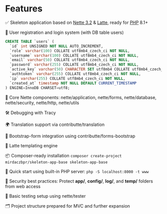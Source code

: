 Features
==================
✅ Skeleton application based on [Nette 3.2](https://nette.org) & [Latte](https://latte.nette.org), ready for [PHP](https://www.php.net) 8.1+

🔐 User registration and login system (with DB table users)

```sql
CREATE TABLE `users` (
  `id` int UNSIGNED NOT NULL AUTO_INCREMENT,
  `role` varchar(100) COLLATE utf8mb4_czech_ci NOT NULL,
  `username` varchar(100) COLLATE utf8mb4_czech_ci NOT NULL,
  `email` varchar(50) COLLATE utf8mb4_czech_ci NOT NULL,
  `password` varchar(255) COLLATE utf8mb4_czech_ci NOT NULL,
  `active_key` varchar(50) CHARACTER SET utf8mb4 COLLATE utf8mb4_czech_ci DEFAULT NULL,
  `authtoken` varchar(255) COLLATE utf8mb4_czech_ci NOT NULL,
  `ip` varchar(255) COLLATE utf8mb4_czech_ci NOT NULL,
  `created_at` timestamp NOT NULL DEFAULT CURRENT_TIMESTAMP
) ENGINE=InnoDB CHARSET=utf8;
```

🧰 Core Nette components: nette/application, nette/forms, nette/database, nette/security, nette/http, nette/utils

🛠 Debugging with Tracy

🌍 Translation support via contributte/translation

🧾 Bootstrap-form integration using contributte/forms-bootstrap

🎨 Latte templating engine

📦 Composer-ready installation `composer create-project mirdaczbpr/skeleton-app-base skeleton-app-base`

🚀 Quick start using built-in PHP server: `php -S localhost:8000 -t www`

🔐 Security best practices: Protect **app/**, **config/**, **log/**, and **temp/** folders from web access

🧪 Basic testing setup using nette/tester

🗂 Project structure prepared for MVC and further expansion
